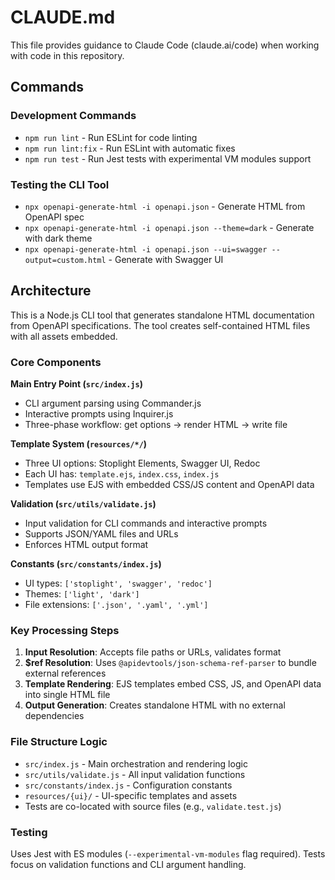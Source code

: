 # CLAUDE.md

This file provides guidance to Claude Code (claude.ai/code) when working with code in this repository.

## Commands

### Development Commands
- `npm run lint` - Run ESLint for code linting
- `npm run lint:fix` - Run ESLint with automatic fixes
- `npm run test` - Run Jest tests with experimental VM modules support

### Testing the CLI Tool
- `npx openapi-generate-html -i openapi.json` - Generate HTML from OpenAPI spec
- `npx openapi-generate-html -i openapi.json --theme=dark` - Generate with dark theme
- `npx openapi-generate-html -i openapi.json --ui=swagger --output=custom.html` - Generate with Swagger UI

## Architecture

This is a Node.js CLI tool that generates standalone HTML documentation from OpenAPI specifications. The tool creates self-contained HTML files with all assets embedded.

### Core Components

**Main Entry Point (`src/index.js`)**
- CLI argument parsing using Commander.js
- Interactive prompts using Inquirer.js
- Three-phase workflow: get options → render HTML → write file

**Template System (`resources/*/`)**
- Three UI options: Stoplight Elements, Swagger UI, Redoc
- Each UI has: `template.ejs`, `index.css`, `index.js`
- Templates use EJS with embedded CSS/JS content and OpenAPI data

**Validation (`src/utils/validate.js`)**
- Input validation for CLI commands and interactive prompts
- Supports JSON/YAML files and URLs
- Enforces HTML output format

**Constants (`src/constants/index.js`)**
- UI types: `['stoplight', 'swagger', 'redoc']`
- Themes: `['light', 'dark']`
- File extensions: `['.json', '.yaml', '.yml']`

### Key Processing Steps

1. **Input Resolution**: Accepts file paths or URLs, validates format
2. **$ref Resolution**: Uses `@apidevtools/json-schema-ref-parser` to bundle external references
3. **Template Rendering**: EJS templates embed CSS, JS, and OpenAPI data into single HTML file
4. **Output Generation**: Creates standalone HTML with no external dependencies

### File Structure Logic

- `src/index.js` - Main orchestration and rendering logic
- `src/utils/validate.js` - All input validation functions
- `src/constants/index.js` - Configuration constants
- `resources/{ui}/` - UI-specific templates and assets
- Tests are co-located with source files (e.g., `validate.test.js`)

### Testing

Uses Jest with ES modules (`--experimental-vm-modules` flag required). Tests focus on validation functions and CLI argument handling.